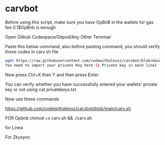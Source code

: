 # carvbot

Before using this script, make sure you have OpBnB in the wallets for gas fee 0.1$OpBnb is eonugh

Open Github Codespace/Gitpod/Any Other Terminal

Paste this below command, also before pasting command, you should verify these codes in carv.sh file
``` bash
wget https://raw.githubusercontent.com/codewithalexsz/carvbot/blob/main/carv.sh && touch privatekeys.txt && nano privatekeys.txt
You need to import your private Key here (1 Private key in each line)
```
Now press Ctrl+X then Y and then press Enter

You can verify whether you have successfully entered your wallets' private key or not using cat privatekeys.txt

Now use these commands

https://github.com/codewithalexsz/carvbot/blob/main/carv.sh

FOR Opbnb
chmod +x carv.sh && ./carv.sh

for Linea

For Zkysync
